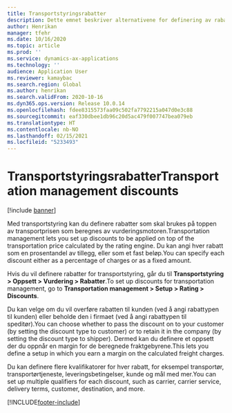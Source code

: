 ```yaml
---
title: Transportstyringsrabatter
description: Dette emnet beskriver alternativene for definering av rabatter for transporttillegg.
author: Henrikan
manager: tfehr
ms.date: 10/16/2020
ms.topic: article
ms.prod: ''
ms.service: dynamics-ax-applications
ms.technology: ''
audience: Application User
ms.reviewer: kamaybac
ms.search.region: Global
ms.author: henrikan
ms.search.validFrom: 2020-10-16
ms.dyn365.ops.version: Release 10.0.14
ms.openlocfilehash: fdee8315573faa09c502fa7792215a047d0e3c88
ms.sourcegitcommit: eaf330dbee1db96c20d5ac479f007747bea079eb
ms.translationtype: HT
ms.contentlocale: nb-NO
ms.lasthandoff: 02/15/2021
ms.locfileid: "5233493"
---
```

# <a name="transportation-management-discounts"></a><span data-ttu-id="d6c8b-103">Transportstyringsrabatter</span><span class="sxs-lookup"><span data-stu-id="d6c8b-103">Transportation management discounts</span></span>

[!include [banner](../includes/banner.md)]

<span data-ttu-id="d6c8b-104">Med transportstyring kan du definere rabatter som skal brukes på toppen av transportprisen som beregnes av vurderingsmotoren.</span><span class="sxs-lookup"><span data-stu-id="d6c8b-104">Transportation management lets you set up discounts to be applied on top of the transportation price calculated by the rating engine.</span></span> <span data-ttu-id="d6c8b-105">Du kan angi hver rabatt som en prosentandel av tillegg, eller som et fast beløp.</span><span class="sxs-lookup"><span data-stu-id="d6c8b-105">You can specify each discount either as a percentage of charges or as a fixed amount.</span></span>

<span data-ttu-id="d6c8b-106">Hvis du vil definere rabatter for transportstyring, går du til **Transportstyring \> Oppsett \> Vurdering \> Rabatter**.</span><span class="sxs-lookup"><span data-stu-id="d6c8b-106">To set up discounts for transportation management, go to **Transportation management \> Setup \> Rating \> Discounts**.</span></span>

<span data-ttu-id="d6c8b-107">Du kan velge om du vil overføre rabatten til kunden (ved å angi rabattypen til kunden) eller beholde den i firmaet (ved å angi rabattypen til speditør).</span><span class="sxs-lookup"><span data-stu-id="d6c8b-107">You can choose whether to pass the discount on to your customer (by setting the discount type to customer) or to retain it in the company (by setting the discount type to shipper).</span></span> <span data-ttu-id="d6c8b-108">Dermed kan du definere et oppsett der du oppnår en margin for de beregnede fraktgebyrene.</span><span class="sxs-lookup"><span data-stu-id="d6c8b-108">This lets you define a setup in which you earn a margin on the calculated freight charges.</span></span>

<span data-ttu-id="d6c8b-109">Du kan definere flere kvalifikatorer for hver rabatt, for eksempel transportør, transportørtjeneste, leveringsbetingelser, kunde og mål med mer.</span><span class="sxs-lookup"><span data-stu-id="d6c8b-109">You can set up multiple qualifiers for each discount, such as carrier, carrier service, delivery terms, customer, destination, and more.</span></span>


[!INCLUDE[footer-include](../../includes/footer-banner.md)]